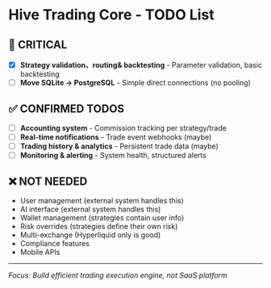 # Hive Trading Core - TODO List

## 🚨 CRITICAL
- [x] **Strategy validation、routing& backtesting** - Parameter validation, basic backtesting
- [ ] **Move SQLite → PostgreSQL** - Simple direct connections (no pooling)

## ✅ CONFIRMED TODOS
- [ ] **Accounting system** - Commission tracking per strategy/trade
- [ ] **Real-time notifications** - Trade event webhooks (maybe)
- [ ] **Trading history & analytics** - Persistent trade data (maybe)
- [ ] **Monitoring & alerting** - System health, structured alerts
## ❌ NOT NEEDED
- User management (external system handles this)
- AI interface (external system handles this)
- Wallet management (strategies contain user info)
- Risk overrides (strategies define their own risk)
- Multi-exchange (Hyperliquid only is good)
- Compliance features
- Mobile APIs

---
*Focus: Build efficient trading execution engine, not SaaS platform*
